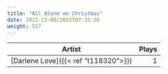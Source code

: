 ```yaml
---
title: "All Alone on Christmas"
date: 2022-12-08/2022T07:15:26
weight: 517
---
```




 Artist | Plays 
----- | -----:
[Darlene Love]({{< ref "t118320">}}) | 1
